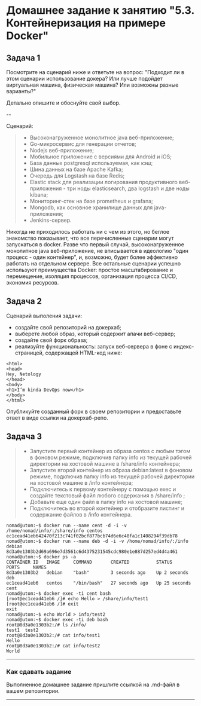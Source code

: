 # Домашнее задание к занятию "5.3. Контейнеризация на примере Docker"

## Задача 1 

Посмотрите на сценарий ниже и ответьте на вопрос:
"Подходит ли в этом сценарии использование докера? Или лучше подойдет виртуальная машина, физическая машина? Или возможны разные варианты?"

Детально опишите и обоснуйте свой выбор.

--

Сценарий:

>- Высоконагруженное монолитное java веб-приложение; 
>- Go-микросервис для генерации отчетов;
>- Nodejs веб-приложение;
>- Мобильное приложение c версиями для Android и iOS;
>- База данных postgresql используемая, как кэш;
>- Шина данных на базе Apache Kafka;
>- Очередь для Logstash на базе Redis;
>- Elastic stack для реализации логирования продуктивного веб-приложения - три ноды elasticsearch, два logstash и две ноды kibana;
>- Мониторинг-стек на базе prometheus и grafana;
>- Mongodb, как основное хранилище данных для java-приложения;
>- Jenkins-сервер.

Никогда не приходилось работать ни с чем из этого, но беглое знакомство показывает, что все перечисленные сценарии могут запускаться в docker.
Разве что первый случай, высоконагруженное монолитное java веб-приложение, не вписывается в идеологию "один процесс - один контейнер", и, возможно,
 будет более эффективно работать на отдельном сервере. Все остальные сценарии успешно используют преимущества Docker: простое масштабирование и перемещение, изоляция процессов,
 организация процесса CI/CD, экономия ресурсов.  


## Задача 2 

Сценарий выполения задачи:

- создайте свой репозиторий на докерхаб; 
- выберете любой образ, который содержит апачи веб-сервер;
- создайте свой форк образа;
- реализуйте функциональность: 
запуск веб-сервера в фоне с индекс-страницей, содержащей HTML-код ниже: 
```
<html>
<head>
Hey, Netology
</head>
<body>
<h1>I’m kinda DevOps now</h1>
</body>
</html>
```
Опубликуйте созданный форк в своем репозитории и предоставьте ответ в виде ссылки на докерхаб-репо.

## Задача 3 

>- Запустите первый контейнер из образа centos c любым тэгом в фоновом режиме, подключив папку info из текущей рабочей директории на хостовой машине в /share/info контейнера;
>- Запустите второй контейнер из образа debian:latest в фоновом режиме, подключив папку info из текущей рабочей директории на хостовой машине в /info контейнера;
>- Подключитесь к первому контейнеру с помощью exec и создайте текстовый файл любого содержания в /share/info ;
>- Добавьте еще один файл в папку info на хостовой машине;
>- Подключитесь во второй контейнер и отобразите листинг и содержание файлов в /info контейнера.

```commandline
nomad@utom:~$ docker run --name cent -d -i -v /home/nomad/info/:/share/info centos
ec1cead41eb642470f213c741f02bcf877bcb74d6e6c48fa1c1408294f39db78
nomad@utom:~$ docker run --name deb -d -i -v /home/nomad/info/:/info debian
8d3a0e1303b2d69a696e7d3561c6d4375231545cdc980e1e887d257ed4d4a461
nomad@utom:~$ docker ps -a
CONTAINER ID   IMAGE     COMMAND       CREATED          STATUS          PORTS     NAMES
8d3a0e1303b2   debian    "bash"        3 seconds ago    Up 2 seconds              deb
ec1cead41eb6   centos    "/bin/bash"   27 seconds ago   Up 25 seconds             cent
nomad@utom:~$ docker exec -ti cent bash
[root@ec1cead41eb6 /]# echo Hello > /share/info/test1
[root@ec1cead41eb6 /]# exit
exit
nomad@utom:~$ echo World > info/test2
nomad@utom:~$ docker exec -ti deb bash
root@8d3a0e1303b2:/# ls /info/
test1  test2
root@8d3a0e1303b2:/# cat info/test1
Hello
root@8d3a0e1303b2:/# cat info/test2
World
```

---

### Как cдавать задание

Выполненное домашнее задание пришлите ссылкой на .md-файл в вашем репозитории.

---
